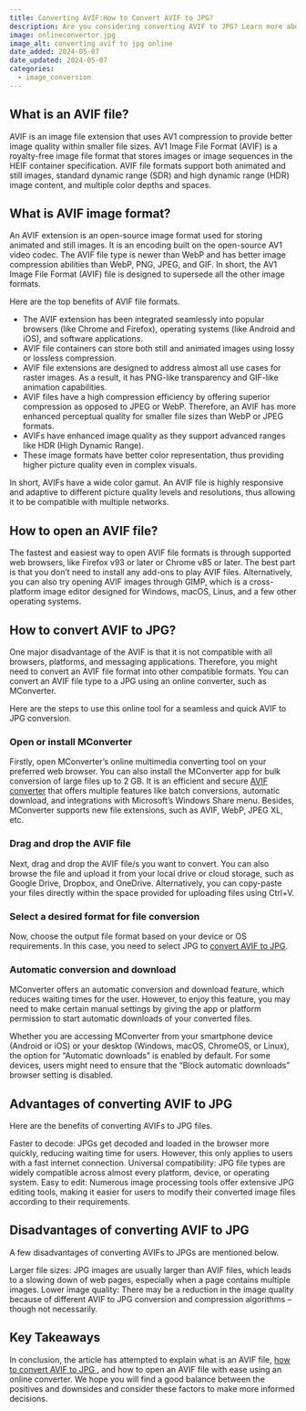 ```yaml
---
title: Converting AVIF:How to Convert AVIF to JPG?
description: Are you considering converting AVIF to JPG? Learn more about converting AVIF to JPG easily online! Get to know the advantages and disadvantages of AVIF to JPG file conversion!
image: onlineconvertor.jpg
image_alt: converting avif to jpg online
date_added: 2024-05-07
date_updated: 2024-05-07
categories:
  - image_conversion
---
```


## What is an AVIF file?
AVIF is an image file extension that uses AV1 compression to provide better image quality within smaller file sizes. AV1 Image File Format (AVIF) is a royalty-free image file format that stores images or image sequences in the HEIF container specification. AVIF file formats support both animated and still images, standard dynamic range (SDR) and high dynamic range (HDR) image content, and multiple color depths and spaces.

## What is AVIF image format?
An AVIF extension is an open-source image format used for storing animated and still images. It is an encoding built on the open-source AV1 video codec. The AVIF file type is newer than WebP and has better image compression abilities than WebP, PNG, JPEG, and GIF. In short, the AV1 Image File Format (AVIF) file is designed to supersede all the other image formats.

Here are the top benefits of AVIF file formats.

- The AVIF extension has been integrated seamlessly into popular browsers (like Chrome and Firefox), operating systems (like Android and iOS), and software applications.
- AVIF file containers can store both still and animated images using lossy or lossless compression.
- AVIF file extensions are designed to address almost all use cases for raster images. As a result, it has PNG-like transparency and GIF-like animation capabilities.
- AVIF files have a high compression efficiency by offering superior compression as opposed to JPEG or WebP. Therefore, an AVIF has more enhanced perceptual quality for smaller file sizes than WebP or JPEG formats.
- AVIFs have enhanced image quality as they support advanced ranges like HDR (High Dynamic Range).
- These image formats have better color representation, thus providing higher picture quality even in complex visuals. 

In short, AVIFs have a wide color gamut.
An AVIF file is highly responsive and adaptive to different picture quality levels and resolutions, thus allowing it to be compatible with multiple networks.

## How to open an AVIF file?
The fastest and easiest way to open AVIF file formats is through supported web browsers, like Firefox v93 or later or Chrome v85 or later. The best part is that you don’t need to install any add-ons to play AVIF files. Alternatively, you can also try opening AVIF images through GIMP, which is a cross-platform image editor designed for Windows, macOS, Linus, and a few other operating systems.

## How to convert AVIF to JPG?
One major disadvantage of the AVIF is that it is not compatible with all browsers, platforms, and messaging applications. Therefore, you might need to convert an AVIF file format into other compatible formats. You can convert an AVIF file type to a JPG using an online converter, such as MConverter.

Here are the steps to use this online tool for a seamless and quick AVIF to JPG conversion.

### Open or install MConverter
Firstly, open MConverter’s online multimedia converting tool on your preferred web browser. You can also install the MConverter app for bulk conversion of large files up to 2 GB. It is an efficient and secure [AVIF converter](https://mconverter.eu/convert/avif/) that offers multiple features like batch conversions, automatic download, and integrations with Microsoft’s Windows Share menu. Besides, MConverter supports new file extensions, such as AVIF, WebP, JPEG XL, etc.

### Drag and drop the AVIF file
Next, drag and drop the AVIF file/s you want to convert. You can also browse the file and upload it from your local drive or cloud storage, such as Google Drive, Dropbox, and OneDrive. Alternatively, you can copy-paste your files directly within the space provided for uploading files using Ctrl+V.

### Select a desired format for file conversion
Now, choose the output file format based on your device or OS requirements. In this case, you need to select JPG to [convert AVIF to JPG](https://mconverter.eu/convert/avif/jpg/). 

### Automatic conversion and download
MConverter offers an automatic conversion and download feature, which reduces waiting times for the user. However, to enjoy this feature, you may need to make certain manual settings by giving the app or platform permission to start automatic downloads of your converted files.

Whether you are accessing MConverter from your smartphone device (Android or iOS) or your desktop (Windows, macOS, ChromeOS, or Linux), the option for “Automatic downloads” is enabled by default. For some devices, users might need to ensure that the “Block automatic downloads” browser setting is disabled.

## Advantages of converting AVIF to JPG
Here are the benefits of converting AVIFs to JPG files.

Faster to decode: JPGs get decoded and loaded in the browser more quickly, reducing waiting time for users. However, this only applies to users with a fast internet connection.
Universal compatibility: JPG file types are widely compatible across almost every platform, device, or operating system.
Easy to edit: Numerous image processing tools offer extensive JPG editing tools, making it easier for users to modify their converted image files according to their requirements.

## Disadvantages of converting AVIF to JPG
A few disadvantages of converting AVIFs to JPGs are mentioned below.

Larger file sizes: JPG images are usually larger than AVIF files, which leads to a slowing down of web pages, especially when a page contains multiple images.
Lower image quality: There may be a reduction in the image quality because of different AVIF to JPG conversion and compression algorithms – though not necessarily.

## Key Takeaways
In conclusion, the article has attempted to explain what is an AVIF file, [how to convert AVIF to JPG ](https://mconverter.eu/), and how to open an AVIF file with ease using an online converter. We hope you will find a good balance between the positives and downsides and consider these factors to make more informed decisions.



